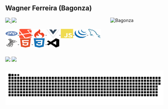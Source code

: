 ## Wagner Ferreira (Bagonza)

<div>
  <a href="https://github.com/wagnerbagonza">
  <img height="180em" src="https://github-readme-stats.vercel.app/api?username=wagnerbagonza&show_icons=true&theme=dark&include_all_commits=true&count_private=true"/>
  <img height="180em" src="https://github-readme-stats.vercel.app/api/top-langs/?username=wagnerbagonza&layout=compact&langs_count=7&theme=dark"/>
  <img align="right" height="170em" width="170em" alt="Bagonza" src="https://c.tenor.com/YPGTjy3UR2gAAAAC/onionhead-hero-onion.gif">
</div>
  
<div style="display: inline_block"><br>
  <img align="center" alt="Bagonza" height="30" width="40" src="https://raw.githubusercontent.com/devicons/devicon/master/icons/php/php-plain.svg">
  <img align="center" alt="Bagonza" height="30" width="40" src="https://raw.githubusercontent.com/devicons/devicon/master/icons/laravel/laravel-plain.svg">
  <img align="center" alt="Bagonza" height="30" width="40" src="https://raw.githubusercontent.com/devicons/devicon/master/icons/codeigniter/codeigniter-plain.svg">
  <img align="center" alt="Bagonza" height="30" width="40" src="https://raw.githubusercontent.com/devicons/devicon/master/icons/vuejs/vuejs-plain.svg">
  <img align="center" alt="Bagonza" height="30" width="40" src="https://raw.githubusercontent.com/devicons/devicon/master/icons/javascript/javascript-plain.svg">
  <img align="center" alt="Bagonza" height="30" width="40" src="https://raw.githubusercontent.com/devicons/devicon/master/icons/jquery/jquery-plain.svg">
  <img align="center" alt="Bagonza" height="30" width="40" src="https://raw.githubusercontent.com/devicons/devicon/master/icons/mysql/mysql-plain.svg">
  <img align="center" alt="Bagonza" height="30" width="40" src="https://raw.githubusercontent.com/devicons/devicon/master/icons/microsoftsqlserver/microsoftsqlserver-plain.svg">
  <img align="center" alt="Bagonza" height="30" width="40" src="https://raw.githubusercontent.com/devicons/devicon/master/icons/html5/html5-plain.svg">
  <img align="center" alt="Bagonza" height="30" width="40" src="https://raw.githubusercontent.com/devicons/devicon/master/icons/css3/css3-plain.svg">
  <img align="center" alt="Bagonza" height="30" width="40" src="https://raw.githubusercontent.com/devicons/devicon/master/icons/vscode/vscode-plain.svg">
</div>
  
  ##
  <div> 
  
  <a href="https://www.linkedin.com/in/wagner-ferreira-109b5175" target="_blank"><img src="https://img.shields.io/badge/-LinkedIn-%230077B5?style=for-the-badge&logo=linkedin&logoColor=white" target="_blank"></a>
 <a href = "mailto:wagnerferreira.bgz@gmail.com"><img src="https://img.shields.io/badge/Gmail-D14836?style=for-the-badge&logo=gmail&logoColor=white" target="_blank"></a>
 
  ![Snake animation](https://github.com/wagnerbagonza/wagnerbagonza/blob/output/github-contribution-grid-snake.svg)
 
</div>


